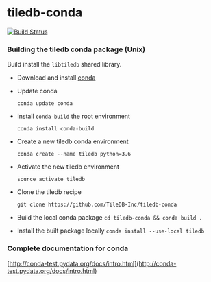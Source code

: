 # tiledb-conda

[![Build Status](https://travis-ci.com/TileDB-Inc/tiledb-conda.svg?token=8cqpFewn7tk2JbU99Cmn&branch=master)](https://travis-ci.com/TileDB-Inc/tiledb-conda)

### Building the tiledb conda package (Unix)

Build install the `libtiledb` shared library.

* Download and install [conda](https://conda.io/docs/install/quick.html)

* Update conda

  `conda update conda`

* Install `conda-build` the root environment

  `conda install conda-build`

* Create a new tiledb conda environment

  `conda create --name tiledb python=3.6`

* Activate the new tiledb environment

  `source activate tiledb`

* Clone the tiledb recipe

  `git clone https://github.com/TileDB-Inc/tiledb-conda`

* Build the local conda package
  `cd tiledb-conda && conda build .`

* Install the built package locally
  `conda install --use-local tiledb`

### Complete documentation for conda
[http://conda-test.pydata.org/docs/intro.html](http://conda-test.pydata.org/docs/intro.html)
